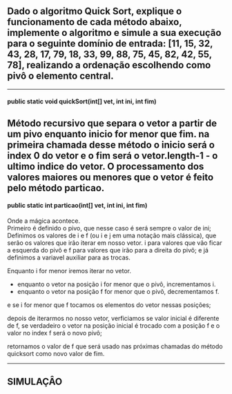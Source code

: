 ## Dado o algoritmo Quick Sort, explique o funcionamento de cada método abaixo, implemente o algoritmo e simule a sua execução para o seguinte domínio de entrada: [11, 15, 32, 43, 28, 17, 79, 18, 33, 99, 88, 75, 45, 82, 42, 55, 78], realizando a ordenação escolhendo como pivô o elemento central.
 ---
#### public static void quickSort(int[] vet, int ini, int fim)
Método recursivo que separa o vetor a partir de um pivo enquanto inicio for menor que fim.
na primeira chamada desse método o inicio será o index 0 do vetor e o fim será o vetor.length-1 - o ultimo indice do vetor.
O processamento dos valores maiores ou menores que o vetor é feito pelo método particao.
---
#### public static int particao(int[] vet, int ini, int fim)
Onde a mágica acontece.  
Primeiro é definido o pivo, que nesse caso é será sempre o valor de ini;
Definimos os valores de i e f (ou i e j em uma notação mais clássica), que serão os valores que irão iterar em nosso vetor. i para valores que vão ficar a esquerda do pivô  e f para valores que irão para a direita do pivô;
e já definimos a variavel auxiliar para as trocas.

Enquanto i for menor iremos iterar no vetor.  
 - enquanto o vetor na posição i for menor que o pivô, incrementamos i.
 - enquanto o vetor na posição f for menor que o pivô, decrementamos f.
 
 e se i for menor que f tocamos os elementos do vetor nessas posições;
 
 depois de iterarmos no nosso vetor, verficiamos se valor inicial é diferente de f, se verdadeiro o vetor na posição inicial é trocado com a posição f e o valor no index f será o novo pivô;
 
 retornamos o valor de f que será usado nas próximas chamadas do método quicksort como novo valor de fim.

---

## SIMULAÇÂO

